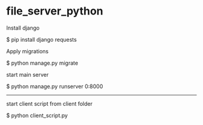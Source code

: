 # file_server_python


Install django

$ pip install django requests

Apply migrations

$ python manage.py migrate

start main server

$ python manage.py runserver 0:8000

-----------------------------------

start client script from client folder

$ python client_script.py

